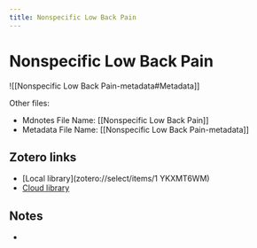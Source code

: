 ```yaml
---
title: Nonspecific Low Back Pain
---
```

# Nonspecific Low Back Pain

![[Nonspecific Low Back Pain-metadata#Metadata]]

Other files:
* Mdnotes File Name: [[Nonspecific Low Back Pain]]
* Metadata File Name: [[Nonspecific Low Back Pain-metadata]]

## Zotero links

* [Local library](zotero://select/items/1 YKXMT6WM)
* [Cloud library](http://zotero.org/users/8782133/items/YKXMT6WM)

## Notes

-